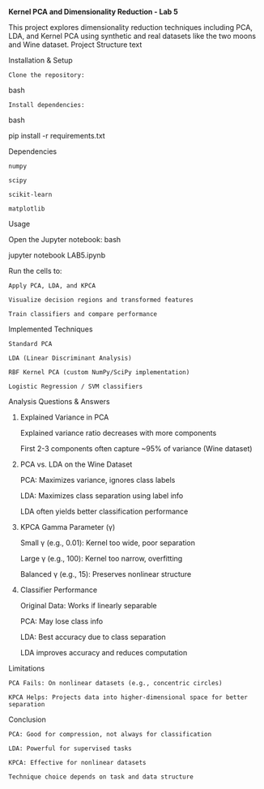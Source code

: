 **Kernel PCA and Dimensionality Reduction - Lab 5**


This project explores dimensionality reduction techniques including PCA, LDA, and Kernel PCA using synthetic and real datasets like the two moons and Wine dataset.
Project Structure
text


Installation & Setup

    Clone the repository:

bash




    Install dependencies:

bash

pip install -r requirements.txt

Dependencies

    numpy

    scipy

    scikit-learn

    matplotlib

Usage

Open the Jupyter notebook:
bash

jupyter notebook LAB5.ipynb

Run the cells to:

    Apply PCA, LDA, and KPCA

    Visualize decision regions and transformed features

    Train classifiers and compare performance

Implemented Techniques

    Standard PCA

    LDA (Linear Discriminant Analysis)

    RBF Kernel PCA (custom NumPy/SciPy implementation)

    Logistic Regression / SVM classifiers

Analysis Questions & Answers
1. Explained Variance in PCA

    Explained variance ratio decreases with more components

    First 2-3 components often capture ~95% of variance (Wine dataset)

2. PCA vs. LDA on the Wine Dataset

    PCA: Maximizes variance, ignores class labels

    LDA: Maximizes class separation using label info

    LDA often yields better classification performance

3. KPCA Gamma Parameter (γ)

    Small γ (e.g., 0.01): Kernel too wide, poor separation

    Large γ (e.g., 100): Kernel too narrow, overfitting

    Balanced γ (e.g., 15): Preserves nonlinear structure

4. Classifier Performance

    Original Data: Works if linearly separable

    PCA: May lose class info

    LDA: Best accuracy due to class separation

    LDA improves accuracy and reduces computation

Limitations

    PCA Fails: On nonlinear datasets (e.g., concentric circles)

    KPCA Helps: Projects data into higher-dimensional space for better separation

Conclusion

    PCA: Good for compression, not always for classification

    LDA: Powerful for supervised tasks

    KPCA: Effective for nonlinear datasets

    Technique choice depends on task and data structure
